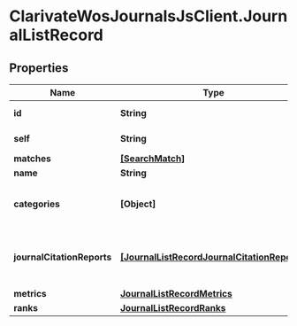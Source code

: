 # ClarivateWosJournalsJsClient.JournalListRecord

## Properties

Name | Type | Description | Notes
------------ | ------------- | ------------- | -------------
**id** | **String** | Journal unique identifier | [optional] 
**self** | **String** | Link to the journal entity | [optional] 
**matches** | [**[SearchMatch]**](SearchMatch.md) |  | [optional] 
**name** | **String** | Journal full name | [optional] 
**categories** | **[Object]** | List of journal categories with related editions/databases | [optional] 
**journalCitationReports** | [**[JournalListRecordJournalCitationReports]**](JournalListRecordJournalCitationReports.md) | Journal citation report link (only if the filter \&quot;jcrYear\&quot; was selected) | [optional] 
**metrics** | [**JournalListRecordMetrics**](JournalListRecordMetrics.md) |  | [optional] 
**ranks** | [**JournalListRecordRanks**](JournalListRecordRanks.md) |  | [optional] 


